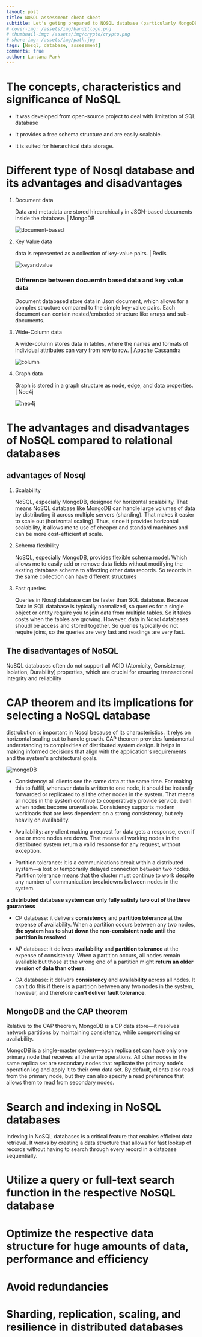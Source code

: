 ```yaml
---
layout: post
title: NOSQL assessment cheat sheet
subtitle: Let's geting prepared to NOSQL database (particularly MongoDB)
# cover-img: /assets/img/banditlogo.png
# thumbnail-img: /assets/img/crypto/crypto.png
# share-img: /assets/img/path.jpg
tags: [Nosql, database, assessment]
comments: true
author: Lantana Park
---
```


# The concepts, characteristics and significance of NoSQL

- It was developed from open-source project to deal with limitation of SQL database

- It provides a free schema structure and are easily scalable.

- It is suited for hierarchical data storage.

# Different type of Nosql database and its advantages and disadvantages

1. Document data

   Data and metadata are stored hirearchically in JSON-based documents inside the database. | MongoDB

   ![document-based](/assets/img/mongodb/MongoDB%20document%20based.png)

2. Key Value data

   data is represented as a collection of key-value pairs. | Redis

   ![keyandvalue](/assets/img/mongodb/key-value.png)

   ### Difference between docuemtn based data and key value data

   Document databased store data in Json document, which allows for a complex structure compared to the simple key-value pairs. Each document can contain nested/embeded structure like arrays and sub-documents.

3. Wide-Column data

   A wide-column stores data in tables, where the names and formats of individual attributes can vary from row to row. | Apache Cassandra

   ![column](/assets/img/mongodb/Wide-column-Database.webp)

4. Graph data

   Graph is stored in a graph structure as node, edge, and data properties. | Noe4j

   ![neo4j](/assets/img/mongodb/Neo4j-graph.png)

# The advantages and disadvantages of NoSQL compared to relational databases

## advantages of Nosql

1.  Scalability

    NoSQL, especially MongoDB, designed for horizontal scalability. That means NoSQL database like MongoDB can handle large volumes of data by distributing it across multiple servers (sharding). That makes it easier to scale out (horizontal scaling). Thus, since it provides horizontal scalability, it allows me to use of cheaper and standard machines and can be more cost-efficient at scale.

2.  Schema flexibility

    NoSQL, especially MongoDB, provides flexible schema model. Which allows me to easily add or remove data fields without modifying the exsting database schema to affecting other data records. So records in the same collection can have different structures

3.  Fast queries

    Queries in Nosql database can be faster than SQL database. Because Data in SQL database is typically normalized, so queries for a single object or entity require you to join data from multiple tables. So it takes costs when the tables are growing. However, data in Nosql databases shoudl be access and stored together. So queries typically do not require joins, so the queries are very fast and readings are very fast.

## The disadvantages of NoSQL

NoSQL databases often do not support all ACID (Atomicity, Consistency, Isolation, Durability) properties, which are crucial for ensuring transactional integrity and reliability

# CAP theorem and its implications for selecting a NoSQL database

distrubution is important in Nosql because of its characteristics. It relys on horizontal scaling out to handle growth. CAP theorem provides fundamental understanding to complexities of distributed system design. It helps in making informed decisions that align with the application's requirements and the system's architectural goals.

![mongoDB](/assets/img/mongodb/CAP_Theorem_Venn_Diagram.png)

- Consistency: all clients see the same data at the same time. For making this to fulfill, whenever data is written to one node, it should be instantly forwarded or replicated to all the other nodes in the system. That means all nodes in the system continue to cooperatively provide service, even when nodes become unavailable. Consistency supports modern workloads that are less dependent on a strong consistency, but rely heavily on availability.

- Availability: any client making a request for data gets a response, even if one or more nodes are down. That means all working nodes in the distributed system return a valid response for any request, without exception.

- Partition tolerance: it is a communications break within a distributed system—a lost or temporarily delayed connection between two nodes. Partition tolerance means that the cluster must continue to work despite any number of communication breakdowns between nodes in the system.

**a distributed database system can only fully satisfy two out of the three gaurantess**

- CP database: it delivers **consistency** and **partition tolerance** at the expense of availability. When a partition occurs between any two nodes, **the system has to shut down the non-consistent node until the partition is resolved**.

- AP database: it delivers **availability** and **partition tolerance** at the expense of consistency. When a partition occurs, all nodes remain available but those at the wrong end of a partition might **return an older version of data than others**.

- CA database: it delivers **consistency** and **availability** across all nodes. It can’t do this if there is a partition between any two nodes in the system, however, and therefore **can’t deliver fault tolerance**.

## MongoDB and the CAP theorem

Relative to the CAP theorem, MongoDB is a CP data store—it resolves network partitions by maintaining consistency, while compromising on availability.

MongoDB is a single-master system—each replica set can have only one primary node that receives all the write operations. All other nodes in the same replica set are secondary nodes that replicate the primary node's operation log and apply it to their own data set. By default, clients also read from the primary node, but they can also specify a read preference that allows them to read from secondary nodes.

# Search and indexing in NoSQL databases

Indexing in NoSQL databases is a critical feature that enables efficient data retrieval. It works by creating a data structure that allows for fast lookup of records without having to search through every record in a database sequentially.

# Utilize a query or full-text search function in the respective NoSQL database

# Optimize the respective data structure for huge amounts of data, performance and efficiency

# Avoid redundancies

# Sharding, replication, scaling, and resilience in distributed databases
